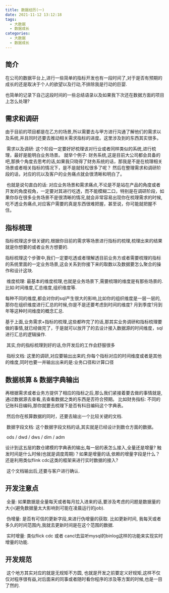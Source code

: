 ```yaml
---
title: 数据经历(一)
date: 2021-11-12 13:12:18
tags: 
  - 大数据
  - 数据成长
categories:
  - 大数据
  - 数据成长
---
```


## 简介

​	 在公司的数据平台上,进行一些简单的指标开发也有一段时间了,对于是否有预期的成长的还是取决于个人的欲望以及行动,不排除我是行动的巨婴.

​     也简单的记录下自己这段时间的一些总结语录以及如果我下次还在数据方面的项目上怎么处理?

## 需求和调研

​	  由于目前的项目都是在乙方的场景,所以需要去与甲方进行沟通了解他们的需求以及系统,并且同时还要去推动相关需求指标的进度。这里涉及到的东西其实很多。

​      需求以及调研:    这个阶段一定要好好梳理该对行业或者同样类似的系统,进行梳理，最好是能明白业务场景。 就举个例子: 财务系统,这是目前大公司都会具备的吧,那换个角度去思考的话,如果我只晓得了财务系统的话，那我是不是在梳理相关场景或者相关指标的情况下，是不是就轻松很多了呢？ 然后在整理需求和调研阶段的话，对应的坑以及客户的业务痛点就会很清晰和明白了。

​     也就是说句直白的话:  对应业务场景和需求痛点,不论是不是站在产品的角度或者开发的角度视角，一定要对其进行吃透，而不能模糊二口，特别是在调研阶段，如果你存在很多业务场景不是很清晰的情况,就会非常容易出现你在梳理需求的时候,吃不透业务痛点,对应客户需要的真是东西很难把握，甚至说，你可能就把握不住。

## 指标梳理

​	 指标梳理这步很关键的,根据你目前的需求等场景进行指标的梳理,梳理出来的结果就是你想要的或者业务方想要的.

​	 指标梳理这个步骤中,我们一定要吃透或者理解透目前业务方或者需要梳理的指标的系统里面的一定业务场景,这会关系到你接下来的取数以及数据要怎么聚合的操作和设计这块.

​      维度梳理:  最基本的维度梳理,也就是业务场景下,需要梳理的维度是有那些场景的. 比如:时间维度,汇总维度,组织维度等.

​      每种不同的维度,都会对你的sql产生很大的影响,比如你的组织维度是一层一层的,那你在组织维度进行汇总的时候,你是不是还要考虑到时间的维度? 月到季度?月到年等这种时间维度的概念汇总.

​	  基于上面,业务需求+指标的梳理,这些都昨完了的话,那其实业务调研和指标梳理要做的事情,就已经做完了，于是就可以放开了的去设计接入数据源的时间维度，sql进行汇总的逻辑操作.

​       其实,你的指标梳理到好的话,你开发后的工作会舒服很多

​		指标文档:  这里的调研,对应要输出出来的,你每个指标对应的时间维度或者是其他的维度,同时也要一并输出出来的是:业务口径和计算口径

## 数据核算 & 数据字典输出

​	 再根据需求或者业务方提供了相应的指标之后,那么我们紧接着要去做的事情就是,通过数据源去查看,去查看数据之类的东西是否符合预期。 比如财务指标:  不同的记账科目编码,那你就要去梳理下是否有科目编码这个字典表。

​      然后你在核算数据的同时，还要去输出一个比较关键的文档.

​	 数据字段文档:   这个数据字段文档的话,其实就是已经设计到数仓方面的数据。

​								ods / dwd / dws / dim / adm

​							    设计到这五层的数仓建模的字典表的输出,每一层的表怎么接入,全量还是增量? 触发时间是什么时候(也就是调度周期)？如果是增量的话,依赖的增量字段是什么？还是利用类似flink cdc这类的框架来进行实时数据的接入?

​		这个文档输出后,还要与客户进行确认. 

## 开发注意点

​		 全量: 如果数据是全量每天或者每月拉入进来的话,要涉及考虑的问题是数据量的大小(避免数据量太大影响到可能在凌晨运行的job).

​         伪增量:  是否有可信的更新字段,来进行伪增量的获取. 比如更新时间, 我每天或者多久的时间范围内,我就去更新时间是在这个范围的数据.

​         实时增量: 类似flick cdc 或者 cancl去监听mysql的binlog这样的功能来实现实时增量的功能.

## 开发规范

​		这个地方其实对应的就是无规矩不方圆, 也就是开发之前要定义好规矩,这样不仅仅对程序很有益,对后面来的同事或者随时看你程序的涉及等方案的时候,也是一目了然的.

